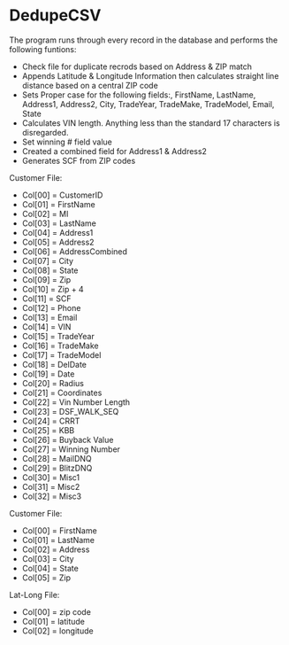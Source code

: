 # DedupeCSV

The program runs through every record in the database and performs the following funtions:

- Check file for duplicate recrods based on Address & ZIP match
- Appends Latitude & Longitude Information then calculates straight line distance based on a central ZIP code
- Sets Proper case for the following fields:, FirstName, LastName, Address1, Address2, City, TradeYear, TradeMake, TradeModel, Email, State
- Calculates VIN length. Anything less than the standard 17 characters is disregarded.
- Set winning # field value
- Created a combined field for Address1 & Address2
- Generates SCF from ZIP codes

Customer File:
* Col[00] = CustomerID
* Col[01] = FirstName
* Col[02] = MI
* Col[03] = LastName
* Col[04] = Address1
* Col[05] = Address2
* Col[06] = AddressCombined
* Col[07] = City
* Col[08] = State
* Col[09] = Zip
* Col[10] = Zip + 4
* Col[11] = SCF
* Col[12] = Phone
* Col[13] = Email
* Col[14] = VIN
* Col[15] = TradeYear
* Col[16] = TradeMake
* Col[17] = TradeModel
* Col[18] = DelDate
* Col[19] = Date
* Col[20] = Radius
* Col[21] = Coordinates
* Col[22] = Vin Number Length
* Col[23] = DSF_WALK_SEQ
* Col[24] = CRRT
* Col[25] = KBB
* Col[26] = Buyback Value
* Col[27] = Winning Number
* Col[28] = MailDNQ
* Col[29] = BlitzDNQ
* Col[30] = Misc1
* Col[31] = Misc2
* Col[32] = Misc3

Customer File:
* Col[00] = FirstName
* Col[01] = LastName
* Col[02] = Address
* Col[03] = City
* Col[04] = State
* Col[05] = Zip

Lat-Long File:
* Col[00] = zip code
* Col[01] = latitude
* Col[02] = longitude